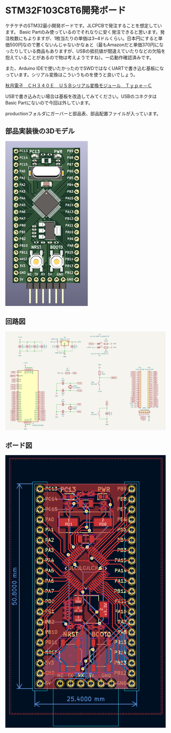 # STM32F103C8T6開発ボード
ケチケチのSTM32最小開発ボードです。JLCPCBで発注することを想定しています。
Basic Partのみ使っているのでそれなりに安く発注できると思います。発注枚数にもよりますが、1枚当たりの単価は3~4ドルくらい。日本円にすると単価500円なので悪くないんじゃないかなぁと（最もAmazonだと単価370円になったりしている商品もありますが、USBの抵抗値が間違えていたりなどの欠陥を抱えていることがあるので物は考えようですね）。一応動作確認済みです。

また、Arduino IDEで使いたかったのでSWDではなくUARTで書き込む基板になっています。シリアル変換はこういうものを使うと良いでしょう。

[秋月電子　ＣＨ３４０Ｅ　ＵＳＢシリアル変換モジュール　Ｔｙｐｅ－Ｃ](https://akizukidenshi.com/catalog/g/gK-14745/)

USBで書き込みたい場合は基板を改造してみてください。USBのコネクタはBasic Partにないので今回は外しています。

productionフォルダにガーバーと部品表、部品配置ファイルが入っています。

## 部品実装後の3Dモデル
![3Dモデル](3d.png)


## 回路図
![回路図](schematic.png)

## ボード図
![ボード図](board.png)
